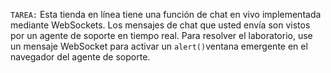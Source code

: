 `TAREA:` Esta tienda en línea tiene una función de chat en vivo implementada mediante WebSockets. Los mensajes de chat que usted envía son vistos por un agente de soporte en tiempo real. Para resolver el laboratorio, use un mensaje WebSocket para activar un `alert()`ventana emergente en el navegador del agente de soporte.

